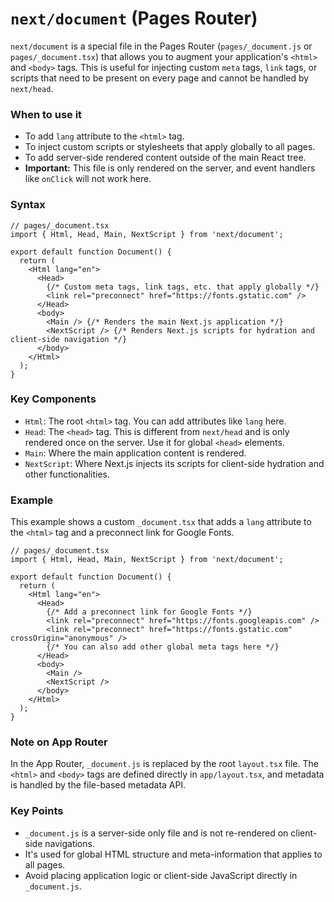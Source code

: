 
# `next/document` (Pages Router)

`next/document` is a special file in the Pages Router (`pages/_document.js` or `pages/_document.tsx`) that allows you to augment your application's `<html>` and `<body>` tags. This is useful for injecting custom `meta` tags, `link` tags, or scripts that need to be present on every page and cannot be handled by `next/head`.

### When to use it
-   To add `lang` attribute to the `<html>` tag.
-   To inject custom scripts or stylesheets that apply globally to all pages.
-   To add server-side rendered content outside of the main React tree.
-   **Important:** This file is only rendered on the server, and event handlers like `onClick` will not work here.

### Syntax

```tsx
// pages/_document.tsx
import { Html, Head, Main, NextScript } from 'next/document';

export default function Document() {
  return (
    <Html lang="en">
      <Head>
        {/* Custom meta tags, link tags, etc. that apply globally */}
        <link rel="preconnect" href="https://fonts.gstatic.com" />
      </Head>
      <body>
        <Main /> {/* Renders the main Next.js application */}
        <NextScript /> {/* Renders Next.js scripts for hydration and client-side navigation */}
      </body>
    </Html>
  );
}
```

### Key Components
-   `Html`: The root `<html>` tag. You can add attributes like `lang` here.
-   `Head`: The `<head>` tag. This is different from `next/head` and is only rendered once on the server. Use it for global `<head>` elements.
-   `Main`: Where the main application content is rendered.
-   `NextScript`: Where Next.js injects its scripts for client-side hydration and other functionalities.

### Example

This example shows a custom `_document.tsx` that adds a `lang` attribute to the `<html>` tag and a preconnect link for Google Fonts.

```tsx
// pages/_document.tsx
import { Html, Head, Main, NextScript } from 'next/document';

export default function Document() {
  return (
    <Html lang="en">
      <Head>
        {/* Add a preconnect link for Google Fonts */}
        <link rel="preconnect" href="https://fonts.googleapis.com" />
        <link rel="preconnect" href="https://fonts.gstatic.com" crossOrigin="anonymous" />
        {/* You can also add other global meta tags here */}
      </Head>
      <body>
        <Main />
        <NextScript />
      </body>
    </Html>
  );
}
```

### Note on App Router

In the App Router, `_document.js` is replaced by the root `layout.tsx` file. The `<html>` and `<body>` tags are defined directly in `app/layout.tsx`, and metadata is handled by the file-based metadata API.

### Key Points
-   `_document.js` is a server-side only file and is not re-rendered on client-side navigations.
-   It's used for global HTML structure and meta-information that applies to all pages.
-   Avoid placing application logic or client-side JavaScript directly in `_document.js`.
